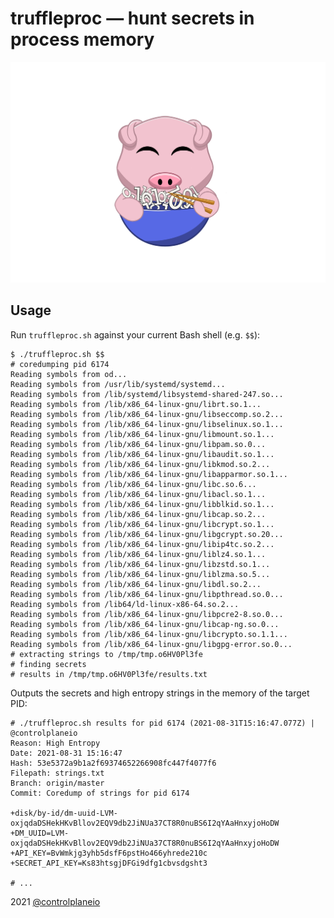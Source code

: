 # truffleproc — hunt secrets in process memory


![TruffleProc Logo](docs/assets/truffleproc_logo.png)



<!-- use markdown-toc to generate a table of contents here -->

## Usage

Run `truffleproc.sh` against your current Bash shell (e.g. `$$`):

```shell script
$ ./truffleproc.sh $$
# coredumping pid 6174
Reading symbols from od...
Reading symbols from /usr/lib/systemd/systemd...
Reading symbols from /lib/systemd/libsystemd-shared-247.so...
Reading symbols from /lib/x86_64-linux-gnu/librt.so.1...
Reading symbols from /lib/x86_64-linux-gnu/libseccomp.so.2...
Reading symbols from /lib/x86_64-linux-gnu/libselinux.so.1...
Reading symbols from /lib/x86_64-linux-gnu/libmount.so.1...
Reading symbols from /lib/x86_64-linux-gnu/libpam.so.0...
Reading symbols from /lib/x86_64-linux-gnu/libaudit.so.1...
Reading symbols from /lib/x86_64-linux-gnu/libkmod.so.2...
Reading symbols from /lib/x86_64-linux-gnu/libapparmor.so.1...
Reading symbols from /lib/x86_64-linux-gnu/libc.so.6...
Reading symbols from /lib/x86_64-linux-gnu/libacl.so.1...
Reading symbols from /lib/x86_64-linux-gnu/libblkid.so.1...
Reading symbols from /lib/x86_64-linux-gnu/libcap.so.2...
Reading symbols from /lib/x86_64-linux-gnu/libcrypt.so.1...
Reading symbols from /lib/x86_64-linux-gnu/libgcrypt.so.20...
Reading symbols from /lib/x86_64-linux-gnu/libip4tc.so.2...
Reading symbols from /lib/x86_64-linux-gnu/liblz4.so.1...
Reading symbols from /lib/x86_64-linux-gnu/libzstd.so.1...
Reading symbols from /lib/x86_64-linux-gnu/liblzma.so.5...
Reading symbols from /lib/x86_64-linux-gnu/libdl.so.2...
Reading symbols from /lib/x86_64-linux-gnu/libpthread.so.0...
Reading symbols from /lib64/ld-linux-x86-64.so.2...
Reading symbols from /lib/x86_64-linux-gnu/libpcre2-8.so.0...
Reading symbols from /lib/x86_64-linux-gnu/libcap-ng.so.0...
Reading symbols from /lib/x86_64-linux-gnu/libcrypto.so.1.1...
Reading symbols from /lib/x86_64-linux-gnu/libgpg-error.so.0...
# extracting strings to /tmp/tmp.o6HV0Pl3fe
# finding secrets
# results in /tmp/tmp.o6HV0Pl3fe/results.txt
```

Outputs the secrets and high entropy strings in the memory of the target PID:

```text
# ./truffleproc.sh results for pid 6174 (2021-08-31T15:16:47.077Z) | @controlplaneio
Reason: High Entropy
Date: 2021-08-31 15:16:47
Hash: 53e5372a9b1a2f69374652266908fc447f4077f6
Filepath: strings.txt
Branch: origin/master
Commit: Coredump of strings for pid 6174

+disk/by-id/dm-uuid-LVM-oxjqdaDSHekHKvBllov2EQV9db2JiNUa37CT8R0nuBS6I2qYAaHnxyjoHoDW
+DM_UUID=LVM-oxjqdaDSHekHKvBllov2EQV9db2JiNUa37CT8R0nuBS6I2qYAaHnxyjoHoDW
+API_KEY=BvWmkjg3yhb5dsfF6pstHo466yhrede210c
+SECRET_API_KEY=Ks83htsgjDFGi9dfg1cbvsdgsht3

# ...
```

<!--## Appendix-->


<!--### Sequence Diagram Source Example-->

<!--```-->
<!--@startuml-->
<!--title CP Theme-->
<!--'skinparam handwritten true-->
<!--skinparam {-->
<!--    ArrowColor Black-->
<!--    NoteColor Black-->
<!--    NoteBackgroundColor White-->
<!--    LifeLineBorderColor Black-->
<!--    LifeLineColor Black-->
<!--    ParticipantBorderColor Black-->
<!--    ParticipantBackgroundColor Black-->
<!--    ParticipantFontColor White-->
<!--    defaultFontSize 12-->
<!--    defaultFontStyle Bold-->
<!--    maxMessageSize 140-->
<!--    wrapWidth 400-->
<!--}-->

<!--== 1. title ==-->

<!--"Dev Machine"->Github: commit and push-->
<!--Github->Jenkins: call webhook,\ntrigger build-->

<!--Jenkins->"Build Slave": automated trigger:\ncommit-->

<!--== 2a. image scan ==-->

<!--Jenkins->"Build Slave": automated trigger:\nimage scan-->
<!--@enduml-->
<!--```-->

2021 [@controlplaneio](https://twitter.com/controlplaneio)
